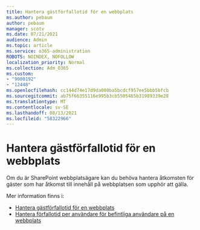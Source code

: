 ```yaml
---
title: Hantera gästförfallotid för en webbplats
ms.author: pebaum
author: pebaum
manager: scotv
ms.date: 07/21/2021
audience: Admin
ms.topic: article
ms.service: o365-administration
ROBOTS: NOINDEX, NOFOLLOW
localization_priority: Normal
ms.collection: Adm_O365
ms.custom:
- "9000192"
- "12448"
ms.openlocfilehash: cc144d74e17d9da000ba5bcdcf957ee5bbb5bfcb
ms.sourcegitcommit: ab75f66355116e995b3cb5505465b31989339e28
ms.translationtype: MT
ms.contentlocale: sv-SE
ms.lasthandoff: 08/13/2021
ms.locfileid: "58322966"
---
```

# <a name="manage-guest-expiration-for-a-site"></a>Hantera gästförfallotid för en webbplats

Om du är SharePoint webbplatsägare kan du behöva hantera åtkomsten för gäster som har åtkomst till innehåll på webbplatsen som upphör att gälla.

Mer information finns i:

- [Hantera gästförfallotid för en webbplats](https://support.microsoft.com/office/manage-guest-expiration-for-a-site-25bee24f-42ad-4ee8-8402-4186eed74dea)
- [Hantera förfallotid per användare för befintliga användare på en webbplats](https://docs.microsoft.com/sharepoint/dev/solution-guidance/manage-user-sharing-expiration)